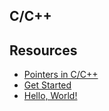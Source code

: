 ## C/C++

## Resources

- [Pointers in C/C++](https://www.youtube.com/playlist?list=PL2_aWCzGMAwLZp6LMUKI3cc7pgGsasm2_)
- [Get Started](https://isocpp.org/get-started)
- [Hello, World!](http://www.cplusplus.com/doc/tutorial/program_structure/)
